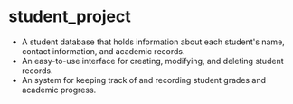 # student_project
- A student database that holds information about each student's name, contact information, and academic records.
- An easy-to-use interface for creating, modifying, and deleting student records.
- An system for keeping track of and recording student grades and academic progress.
